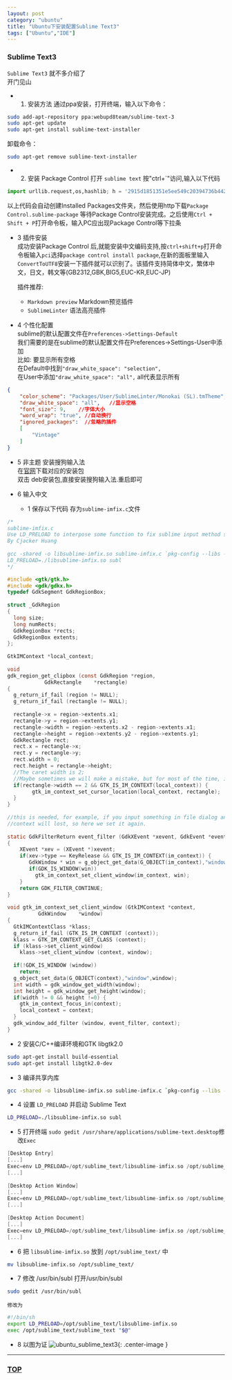 ```yaml
---
layout: post
category: "ubuntu"
title: "Ubuntu下安装配置Sublime Text3"
tags: ["Ubuntu","IDE"]
---
```



### Sublime Text3

<a name="top"></a>

`Sublime Text3` 就不多介绍了  
开门见山  

* 1. 安装方法
通过ppa安装，打开终端，输入以下命令：

```bash
sudo add-apt-repository ppa:webupd8team/sublime-text-3
sudo apt-get update
sudo apt-get install sublime-text-installer
```

卸载命令：

```bash
sudo apt-get remove sublime-text-installer
```

* 2. 安装 Package Control 
打开 `sublime text` 按"ctrl+`"访问,输入以下代码

```python
import urllib.request,os,hashlib; h = '2915d1851351e5ee549c20394736b442' + '8bc59f460fa1548d1514676163dafc88'; pf = 'Package Control.sublime-package'; ipp = sublime.installed_packages_path(); urllib.request.install_opener( urllib.request.build_opener( urllib.request.ProxyHandler()) ); by = urllib.request.urlopen( 'http://packagecontrol.io/' + pf.replace(' ', '%20')).read(); dh = hashlib.sha256(by).hexdigest(); print('Error validating download (got %s instead of %s), please try manual install' % (dh, h)) if dh != h else open(os.path.join( ipp, pf), 'wb' ).write(by) 
```

以上代码会自动创建Installed Packages文件夹，然后使用http下载`Package Control.sublime-package` 等待Package Control安装完成。之后使用`Ctrl + Shift + P`打开命令板，输入PC应出现Package Control等下拉条

* 3 插件安装  
成功安装Package Control 后,就能安装中文编码支持,按`ctrl+shift+p`打开命令板输入`pci`选择`package control install package`,在新的面板里输入`ConvertToUTF8`安装一下插件就可以识别了。该插件支持简体中文，繁体中文，日文，韩文等(GB2312,GBK,BIG5,EUC-KR,EUC-JP)

    插件推荐:   
    * `Markdown preview` Markdown预览插件
    * `SublimeLinter` 语法高亮插件

* 4 个性化配置  
sublime的默认配置文件在`Preferences->Settings-Default`  
我们需要的是在sublime的默认配置文件在Preferences->Settings-User中添加  
比如: 要显示所有空格  
在Default中找到`"draw_white_space": "selection",`  
在User中添加`"draw_white_space": "all",` all代表显示所有  

```json
{
    "color_scheme": "Packages/User/SublimeLinter/Monokai (SL).tmTheme",  //主题
    "draw_white_space": "all",   //显示空格
    "font_size": 9,    //字体大小
    "word_wrap": "true", //自动换行
    "ignored_packages":  //忽略的插件
    [
        "Vintage"
    ]
}
```

* 5 非主题 安装搜狗输入法  
在[官网](http://pinyin.sogou.com/linux/?r=pinyin)下载对应的安装包  
双击 deb安装包,直接安装搜狗输入法.重启即可  

* 6 输入中文  
    * 1 保存以下代码 存为`sublime-imfix.c`文件  

```c
/*
sublime-imfix.c
Use LD_PRELOAD to interpose some function to fix sublime input method support for linux.
By Cjacker Huang
 
gcc -shared -o libsublime-imfix.so sublime-imfix.c `pkg-config --libs --cflags gtk+-2.0` -fPIC
LD_PRELOAD=./libsublime-imfix.so subl
*/

#include <gtk/gtk.h>
#include <gdk/gdkx.h>
typedef GdkSegment GdkRegionBox;
 
struct _GdkRegion
{
  long size;
  long numRects;
  GdkRegionBox *rects;
  GdkRegionBox extents;
};
 
GtkIMContext *local_context;
 
void
gdk_region_get_clipbox (const GdkRegion *region,
            GdkRectangle    *rectangle)
{
  g_return_if_fail (region != NULL);
  g_return_if_fail (rectangle != NULL);
 
  rectangle->x = region->extents.x1;
  rectangle->y = region->extents.y1;
  rectangle->width = region->extents.x2 - region->extents.x1;
  rectangle->height = region->extents.y2 - region->extents.y1;
  GdkRectangle rect;
  rect.x = rectangle->x;
  rect.y = rectangle->y;
  rect.width = 0;
  rect.height = rectangle->height;
  //The caret width is 2;
  //Maybe sometimes we will make a mistake, but for most of the time, it should be the caret.
  if(rectangle->width == 2 && GTK_IS_IM_CONTEXT(local_context)) {
        gtk_im_context_set_cursor_location(local_context, rectangle);
  }
}
 
//this is needed, for example, if you input something in file dialog and return back the edit area
//context will lost, so here we set it again.
 
static GdkFilterReturn event_filter (GdkXEvent *xevent, GdkEvent *event, gpointer im_context)
{
    XEvent *xev = (XEvent *)xevent;
    if(xev->type == KeyRelease && GTK_IS_IM_CONTEXT(im_context)) {
       GdkWindow * win = g_object_get_data(G_OBJECT(im_context),"window");
       if(GDK_IS_WINDOW(win))
         gtk_im_context_set_client_window(im_context, win);
    }
    return GDK_FILTER_CONTINUE;
}
 
void gtk_im_context_set_client_window (GtkIMContext *context,
          GdkWindow    *window)
{
  GtkIMContextClass *klass;
  g_return_if_fail (GTK_IS_IM_CONTEXT (context));
  klass = GTK_IM_CONTEXT_GET_CLASS (context);
  if (klass->set_client_window)
    klass->set_client_window (context, window);
 
  if(!GDK_IS_WINDOW (window))
    return;
  g_object_set_data(G_OBJECT(context),"window",window);
  int width = gdk_window_get_width(window);
  int height = gdk_window_get_height(window);
  if(width != 0 && height !=0) {
    gtk_im_context_focus_in(context);
    local_context = context;
  }
  gdk_window_add_filter (window, event_filter, context);
}
```

* 2 安装C/C++编译环境和GTK libgtk2.0

```bash
sudo apt-get install build-essential
sudo apt-get install libgtk2.0-dev
```

* 3 编译共享内库

```bash
gcc -shared -o libsublime-imfix.so sublime-imfix.c `pkg-config --libs --cflags gtk+-2.0` -fPIC
```

* 4 设置 `LD_PRELOAD` 并启动 Sublime Text

``` bash
LD_PRELOAD=./libsublime-imfix.so subl
```

* 5 打开终端 `sudo gedit /usr/share/applications/sublime-text.desktop`修改`Exec`  

``` c  
[Desktop Entry]
[...]
Exec=env LD_PRELOAD=/opt/sublime_text/libsublime-imfix.so /opt/sublime_text/sublime_text %F
[...]
 
[Desktop Action Window]
[...]
Exec=env LD_PRELOAD=/opt/sublime_text/libsublime-imfix.so /opt/sublime_text/sublime_text -n
[...]
 
[Desktop Action Document]
[...]
Exec=env LD_PRELOAD=/opt/sublime_text/libsublime-imfix.so /opt/sublime_text/sublime_text --command new_file
[...]

```

* 6 把 `libsublime-imfix.so` 放到 `/opt/sublime_text/` 中

```bash
mv libsublime-imfix.so /opt/sublime_text/
```

* 7 修改 /usr/bin/subl 
    打开/usr/bin/subl 
    
```bash
sudo gedit /usr/bin/subl
```

    修改为

```bash
#!/bin/sh
export LD_PRELOAD=/opt/sublime_text/libsublime-imfix.so
exec /opt/sublime_text/sublime_text "$@"
```

* 8 以图为证
    ![ubuntu_sublime_text3](http://7xifyp.com1.z0.glb.clouddn.com/ubuntu_sublime_text3.png){: .center-image }



- - - 

### [TOP](#top)
